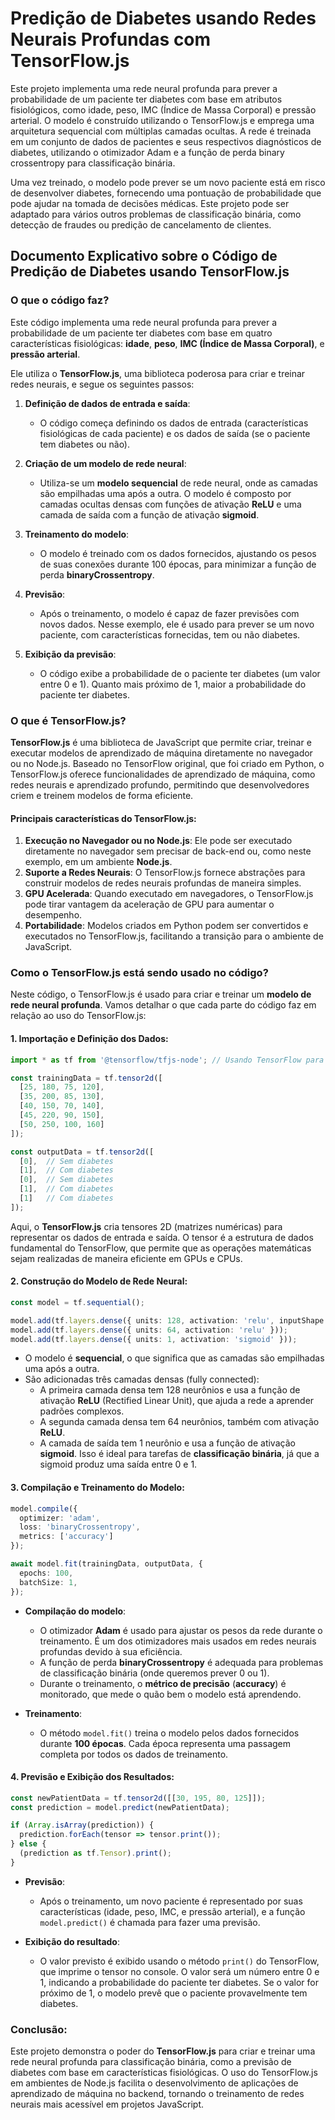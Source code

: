 # Predição de Diabetes usando Redes Neurais Profundas com TensorFlow.js

Este projeto implementa uma rede neural profunda para prever a probabilidade de um paciente ter diabetes com base em atributos fisiológicos, como idade, peso, IMC (Índice de Massa Corporal) e pressão arterial. O modelo é construído utilizando o TensorFlow.js e emprega uma arquitetura sequencial com múltiplas camadas ocultas. A rede é treinada em um conjunto de dados de pacientes e seus respectivos diagnósticos de diabetes, utilizando o otimizador Adam e a função de perda binary crossentropy para classificação binária.

Uma vez treinado, o modelo pode prever se um novo paciente está em risco de desenvolver diabetes, fornecendo uma pontuação de probabilidade que pode ajudar na tomada de decisões médicas. Este projeto pode ser adaptado para vários outros problemas de classificação binária, como detecção de fraudes ou predição de cancelamento de clientes.

## Documento Explicativo sobre o Código de Predição de Diabetes usando TensorFlow.js

### O que o código faz?

Este código implementa uma rede neural profunda para prever a probabilidade de um paciente ter diabetes com base em quatro características fisiológicas: **idade**, **peso**, **IMC (Índice de Massa Corporal)**, e **pressão arterial**. 

Ele utiliza o **TensorFlow.js**, uma biblioteca poderosa para criar e treinar redes neurais, e segue os seguintes passos:

1. **Definição de dados de entrada e saída**:
   - O código começa definindo os dados de entrada (características fisiológicas de cada paciente) e os dados de saída (se o paciente tem diabetes ou não).

2. **Criação de um modelo de rede neural**:
   - Utiliza-se um **modelo sequencial** de rede neural, onde as camadas são empilhadas uma após a outra. O modelo é composto por camadas ocultas densas com funções de ativação **ReLU** e uma camada de saída com a função de ativação **sigmoid**.

3. **Treinamento do modelo**:
   - O modelo é treinado com os dados fornecidos, ajustando os pesos de suas conexões durante 100 épocas, para minimizar a função de perda **binaryCrossentropy**.

4. **Previsão**:
   - Após o treinamento, o modelo é capaz de fazer previsões com novos dados. Nesse exemplo, ele é usado para prever se um novo paciente, com características fornecidas, tem ou não diabetes.

5. **Exibição da previsão**:
   - O código exibe a probabilidade de o paciente ter diabetes (um valor entre 0 e 1). Quanto mais próximo de 1, maior a probabilidade do paciente ter diabetes.

### O que é TensorFlow.js?

**TensorFlow.js** é uma biblioteca de JavaScript que permite criar, treinar e executar modelos de aprendizado de máquina diretamente no navegador ou no Node.js. Baseado no TensorFlow original, que foi criado em Python, o TensorFlow.js oferece funcionalidades de aprendizado de máquina, como redes neurais e aprendizado profundo, permitindo que desenvolvedores criem e treinem modelos de forma eficiente.

#### Principais características do TensorFlow.js:
1. **Execução no Navegador ou no Node.js**: Ele pode ser executado diretamente no navegador sem precisar de back-end ou, como neste exemplo, em um ambiente **Node.js**.
2. **Suporte a Redes Neurais**: O TensorFlow.js fornece abstrações para construir modelos de redes neurais profundas de maneira simples.
3. **GPU Acelerada**: Quando executado em navegadores, o TensorFlow.js pode tirar vantagem da aceleração de GPU para aumentar o desempenho.
4. **Portabilidade**: Modelos criados em Python podem ser convertidos e executados no TensorFlow.js, facilitando a transição para o ambiente de JavaScript.

### Como o TensorFlow.js está sendo usado no código?

Neste código, o TensorFlow.js é usado para criar e treinar um **modelo de rede neural profunda**. Vamos detalhar o que cada parte do código faz em relação ao uso do TensorFlow.js:

#### 1. **Importação e Definição dos Dados**:

```typescript
import * as tf from '@tensorflow/tfjs-node'; // Usando TensorFlow para Node.js

const trainingData = tf.tensor2d([
  [25, 180, 75, 120],
  [35, 200, 85, 130],
  [40, 150, 70, 140],
  [45, 220, 90, 150],
  [50, 250, 100, 160]
]);

const outputData = tf.tensor2d([
  [0],  // Sem diabetes
  [1],  // Com diabetes
  [0],  // Sem diabetes
  [1],  // Com diabetes
  [1]   // Com diabetes
]);
```

Aqui, o **TensorFlow.js** cria tensores 2D (matrizes numéricas) para representar os dados de entrada e saída. O tensor é a estrutura de dados fundamental do TensorFlow, que permite que as operações matemáticas sejam realizadas de maneira eficiente em GPUs e CPUs.

#### 2. **Construção do Modelo de Rede Neural**:

```typescript
const model = tf.sequential();

model.add(tf.layers.dense({ units: 128, activation: 'relu', inputShape: [4] }));
model.add(tf.layers.dense({ units: 64, activation: 'relu' }));
model.add(tf.layers.dense({ units: 1, activation: 'sigmoid' }));
```

- O modelo é **sequencial**, o que significa que as camadas são empilhadas uma após a outra.
- São adicionadas três camadas densas (fully connected):
  - A primeira camada densa tem 128 neurônios e usa a função de ativação **ReLU** (Rectified Linear Unit), que ajuda a rede a aprender padrões complexos.
  - A segunda camada densa tem 64 neurônios, também com ativação **ReLU**.
  - A camada de saída tem 1 neurônio e usa a função de ativação **sigmoid**. Isso é ideal para tarefas de **classificação binária**, já que a sigmoid produz uma saída entre 0 e 1.

#### 3. **Compilação e Treinamento do Modelo**:

```typescript
model.compile({
  optimizer: 'adam',
  loss: 'binaryCrossentropy',
  metrics: ['accuracy']
});

await model.fit(trainingData, outputData, {
  epochs: 100,
  batchSize: 1,
});
```

- **Compilação do modelo**:
  - O otimizador **Adam** é usado para ajustar os pesos da rede durante o treinamento. É um dos otimizadores mais usados em redes neurais profundas devido à sua eficiência.
  - A função de perda **binaryCrossentropy** é adequada para problemas de classificação binária (onde queremos prever 0 ou 1).
  - Durante o treinamento, o **métrico de precisão** (**accuracy**) é monitorado, que mede o quão bem o modelo está aprendendo.
  
- **Treinamento**:
  - O método `model.fit()` treina o modelo pelos dados fornecidos durante **100 épocas**. Cada época representa uma passagem completa por todos os dados de treinamento.

#### 4. **Previsão e Exibição dos Resultados**:

```typescript
const newPatientData = tf.tensor2d([[30, 195, 80, 125]]);
const prediction = model.predict(newPatientData);

if (Array.isArray(prediction)) {
  prediction.forEach(tensor => tensor.print());
} else {
  (prediction as tf.Tensor).print();
}
```

- **Previsão**:
  - Após o treinamento, um novo paciente é representado por suas características (idade, peso, IMC, e pressão arterial), e a função `model.predict()` é chamada para fazer uma previsão.
  
- **Exibição do resultado**:
  - O valor previsto é exibido usando o método `print()` do TensorFlow, que imprime o tensor no console. O valor será um número entre 0 e 1, indicando a probabilidade do paciente ter diabetes. Se o valor for próximo de 1, o modelo prevê que o paciente provavelmente tem diabetes.

### Conclusão:

Este projeto demonstra o poder do **TensorFlow.js** para criar e treinar uma rede neural profunda para classificação binária, como a previsão de diabetes com base em características fisiológicas. O uso do TensorFlow.js em ambientes de Node.js facilita o desenvolvimento de aplicações de aprendizado de máquina no backend, tornando o treinamento de redes neurais mais acessível em projetos JavaScript.